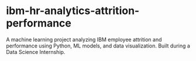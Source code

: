 # ibm-hr-analytics-attrition-performance
A machine learning project analyzing IBM employee attrition and performance using Python, ML models, and data visualization. Built during a Data Science Internship.
